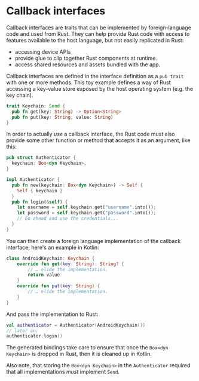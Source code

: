 # Callback interfaces

Callback interfaces are traits that can be implemented by foreign-language code
and used from Rust. They can help provide Rust code with access to features
available to the host language, but not easily replicated in Rust:

 * accessing device APIs
 * provide glue to clip together Rust components at runtime.
 * access shared resources and assets bundled with the app.

Callback interfaces are defined in the interface definition as a `pub trait`
with one or more methods. This toy example defines a way of Rust accessing
a key-value store exposed by the host operating system (e.g. the key chain).

```rust
trait Keychain: Send {
  pub fn get(key: String) -> Option<String>
  pub fn put(key: String, value: String)
}
```

In order to actually *use* a callback interface, the Rust code must also
provide some other function or method that accepts it as an argument,
like this:

```rust
pub struct Authenticator {
  keychain: Box<dyn Keychain>,
}

impl Authenticator {
  pub fn new(keychain: Box<dyn Keychain>) -> Self {
    Self { keychain }
  }
  pub fn login(&self) {
    let username = self.keychain.get("username".into());
    let password = self.keychain.get("password".into());
    // Go ahead and use the credentials...
  }
}
```

You can then create a foreign language implementation of the callback interface;
here's an example in Kotlin:

```kotlin
class AndroidKeychain: Keychain {
    override fun get(key: String): String? {
        // … elide the implementation.
        return value
    }
    override fun put(key: String) {
        // … elide the implementation.
    }
}
```

And pass the implementation to Rust:

```kotlin
val authenticator = Authenticator(AndroidKeychain())
// later on:
authenticator.login()
```

The generated bindings take care to ensure that once the `Box<dyn Keychain>` is dropped in Rust,
then it is cleaned up in Kotlin.

Also note, that storing the `Box<dyn Keychain>` in the `Authenticator` required that all implementations
*must* implement `Send`.